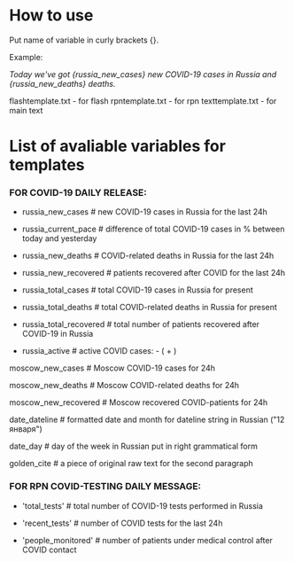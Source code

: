 # How to use

Put name of variable in curly brackets {}.

Example:

*Today we've got {russia_new_cases} new COVID-19 cases in Russia and {russia_new_deaths} deaths.*

flashtemplate.txt - for flash
rpntemplate.txt - for rpn
texttemplate.txt - for main text

# List of avaliable variables for templates

### FOR COVID-19 DAILY RELEASE:

- russia_new_cases        # new COVID-19 cases in Russia for the last 24h

- russia_current_pace     # difference of total COVID-19 cases in % between today and yesterday

- russia_new_deaths       # COVID-related deaths in Russia for the last 24h

- russia_new_recovered    # patients recovered after COVID for the last 24h

- russia_total_cases      # total COVID-19 cases in Russia for present

- russia_total_deaths     # total COVID-related deaths in Russia for present

- russia_total_recovered  # total number of patients recovered after COVID-19 in Russia

- russia_active           # active COVID cases: <total cases> - (<total recoverd> + <total dead>)

moscow_new_cases        # Moscow COVID-19 cases for 24h

moscow_new_deaths       # Moscow COVID-related deaths for 24h

moscow_new_recovered    # Moscow recovered COVID-patients for 24h 

date_dateline           # formatted date and month for dateline string in Russian ("12 января")

date_day                # day of the week in Russian put in right grammatical form

golden_cite             # a piece of original raw text for the second paragraph

### FOR RPN COVID-TESTING DAILY MESSAGE:

- 'total_tests'           # total number of COVID-19 tests performed in Russia

- 'recent_tests'          # number of COVID tests for the last 24h

- 'people_monitored'      # number of patients under medical control after COVID contact
